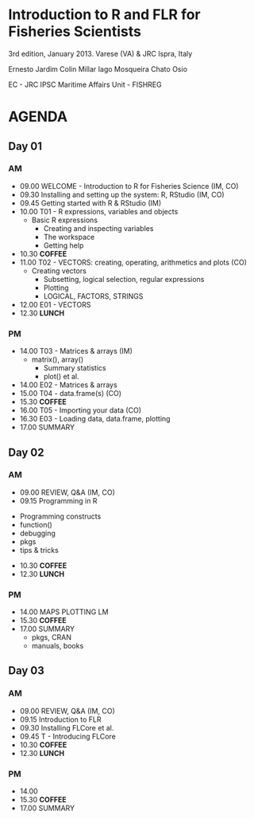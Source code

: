 # Introduction to R and FLR for Fisheries Scientists

3rd edition, January 2013.
Varese (VA) & JRC Ispra, Italy

Ernesto Jardim
Colin Millar
Iago Mosqueira
Chato Osio

EC - JRC
IPSC
Maritime Affairs Unit - FISHREG

# AGENDA #

## Day 01 ##

### AM ###

* 09.00 WELCOME - Introduction to R for Fisheries Science (IM, CO)
* 09.30 Installing and setting up the system: R, RStudio (IM, CO)
* 09.45 Getting started with R & RStudio (IM)
* 10.00 T01 - R expressions, variables and objects
    - Basic R expressions
		- Creating and inspecting variables
		- The workspace
		- Getting help
* 10.30 **COFFEE**
* 11.00 T02 - VECTORS: creating, operating, arithmetics and plots (CO)
    - Creating vectors
		- Subsetting, logical selection, regular expressions
		- Plotting
		- LOGICAL, FACTORS, STRINGS
* 12.00 E01 - VECTORS
* 12.30 **LUNCH**

### PM ###

* 14.00 T03 - Matrices & arrays (IM)
    - matrix(), array()
		- Summary statistics
		- plot() et al.
* 14.00 E02 - Matrices & arrays
* 15.00 T04 - data.frame(s) (CO)
* 15.30 **COFFEE**
* 16.00 T05 - Importing your data (CO)
* 16.30 E03 - Loading data, data.frame, plotting
* 17.00 SUMMARY

## Day 02 ##

### AM ###

* 09.00 REVIEW, Q&A (IM, CO)
* 09.15 Programming in R
 - Programming constructs
 - function()
 - debugging
 - pkgs
 - tips & tricks
* 10.30 **COFFEE**
* 12.30 **LUNCH**

### PM ###

* 14.00
MAPS
PLOTTING
LM
* 15.30 **COFFEE**
* 17.00 SUMMARY
	* pkgs, CRAN
	* manuals, books

## Day 03 ##

### AM ###

* 09.00 REVIEW, Q&A (IM, CO)
* 09.15 Introduction to FLR
* 09.30 Installing FLCore et al.
* 09.45 T - Introducing FLCore
* 10.30 **COFFEE**
* 12.30 **LUNCH**

### PM ###

* 14.00
* 15.30 **COFFEE**
* 17.00 SUMMARY
